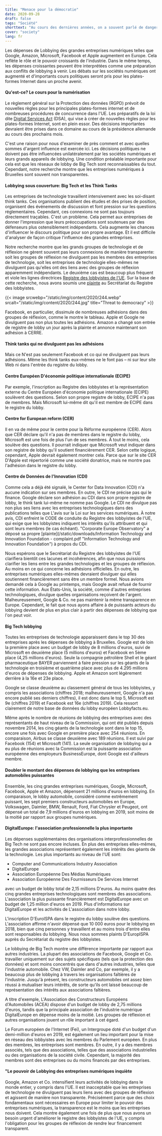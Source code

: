 ```yaml
---
title: "Menace pour la démocratie"
date: 2020-09-28
draft: false
tags: "Société"
shorttext: "Au cours des dernières années, on a souvent parlé de danger. Ces gens qui minent notre démocratie. Russie? Islamistes? Non, ce sont les lobbyistes et donc les politiciens eux-mêmes!"
cover: "society"
lang: fr
---
```


Les dépenses de Lobbying des grandes entreprises numériques telles que Google, Amazon, Microsoft, Facebook et Apple augmentent en Europe. Cela reflète le rôle et le pouvoir croissants de l'industrie. Dans le même temps, les dépenses croissantes peuvent être interprétées comme une préparation aux conflits de lobbying à venir. Les débats sur les sociétés numériques ont augmenté et d'importants cours politiques seront pris pour les plates-formes Internet dans un proche avenir.

#### Qu'est-ce? Le cours pour la numérisation

Le règlement général sur la Protection des données (RGPD) prévoit de nouvelles règles pour les principales plates-formes internet et de nombreuses procédures de concurrence dans l'UE. Les préparatifs de la loi dite [Digital Services Act](https://netzpolitik.org/2020/eu-plattformgrundgesetz-digital-services-act/ "Das Plattformgrundgesetz") (DSA), qui vise à créer de nouvelles règles pour les plates-formes Internet, sont en plein essor. Des décisions importantes devraient être prises dans ce domaine au cours de la présidence allemande au cours des prochains mois.

C'est une raison pour nous d'examiner de près comment et avec quelles sommes d'argent influence est exercée ici. Les décisions politiques ne doivent pas être influencées unilatéralement par les sociétés numériques et leurs grands appareils de lobbying. Une condition préalable importante pour cela est que les réseaux de lobby de Big Tech sont reconnaissables du tout. Cependant, notre recherche montre que les entreprises numériques à Bruxelles sont souvent non transparentes.

#### Lobbying sous couverture: Big Tech et les Think Tanks

Les entreprises de technologie travaillent intensivement avec les soi-disant think tanks. Ces organisations publient des études et des prises de position, organisent des événements de discussion et font pression sur les questions réglementaires. Cependant, ces connexions ne sont pas toujours directement traçables. C'est un problème. Cela permet aux entreprises de donner l'impression que leurs préoccupations sont soutenues par des défenseurs plus ostensiblement indépendants. Cela augmente les chances d'influencer le discours politique pour son propre avantage. Et il est difficile d'analyser de façon critique l'influence des grandes entreprises.

Notre recherche montre que les grands groupes de technologie et de réflexion ne gèrent souvent pas leurs connexions de manière transparente: soit les groupes de réflexion ne divulguent pas les membres des entreprises de technologie, soit les entreprises de technologie elles-mêmes ne divulguent pas qu'elles ont des liens avec des groupes de réflexion apparemment indépendants. Le deuxième cas est beaucoup plus fréquent et viole les lignes directrices [Registre des lobbyistes de l'UE](https://ec.europa.eu/transparencyregister/public/staticPage/displayStaticPage.do?locale=en&reference=GUIDELINES "How to achieve a good registration & avoid common mistakes"). Sur la base de cette recherche, nous avons soumis une [plainte](/static/downloads/Beschwerden-Lobbyregistersekretariat-1.pdf "Dear Register Secretariat Team") au Secrétariat du Registre des lobbyistes.

{{< image srcwebp="/static/img/content/2020/244.webp" srcalt="/static/img/content/2020/244.jpg" title="Threat to democracy" >}}

Facebook, en particulier, dissimule de nombreuses adhésions dans des groupes de réflexion, comme le montre le tableau. Apple et Google ne divulguent pas non plus toutes les adhésions. Amazon a changé son entrée de registre de lobby un jour après la plainte et annonce maintenant son adhésion à CERRE.

#### Think tanks qui ne divulguent pas les adhésions

Mais ce N'est pas seulement Facebook et co qui ne divulguent pas leurs adhésions. Même les think tanks eux-mêmes ne le font pas – ni sur leur site Web ni dans l'entrée du registre du lobby.

#### Centre Européen D'économie politique internationale (ECIPE)

Par exemple, l'inscription au Registre des lobbyistes et la représentation externe du Centre Européen d'économie politique internationale (ECIPE) soulèvent des questions. Selon son propre registre de lobby, ECIPE n'a pas de membres. Mais Microsoft lui-même dit qu'il est membre de ECIPE dans le registre du lobby.

#### Centre for European reform (CER)

Il en va de même pour le centre pour la Réforme européenne (CER). Alors que CER déclare qu'il n'a pas de membres dans le registre du lobby, Microsoft est une fois de plus l'un de ses membres. À tout le moins, cela soulève des questions. Il pourrait indiquer que Microsoft veut indiquer dans son registre de lobby qu'il soutient financièrement CER. Selon cette logique, cependant, Apple devrait également montrer cela. Parce que sur le site CER D'Apple est répertorié comme une société donatrice, mais ne montre pas l'adhésion dans le registre du lobby.

#### Centre de Données de l'Innovation (CDI)

Comme cela a déjà été signalé, le Center for Data Innovation (CDI) n'a aucune indication sur ses membres. En outre, le CDI ne précise pas qui le finance. Google déclare son adhésion au CDI dans son propre registre de lobby, le think tank lui-même ne nomme pas Google. Le CDI ne divulgue pas non plus ses liens avec les entreprises technologiques dans des publications telles que L'avis sur la Loi sur les services numériques. À notre avis, CDI enfreint le CODE de conduite du Registre des lobbyistes de l'UE, qui exige que les lobbyistes indiquent les intérêts qu'ils attribuent et qui sont leurs membres (le cas échéant). "Corporate Europe Observatory" a déposé sa propre [plainte](/static/downloads/Information Technology and Innovation Foundation - complaint.pdf "Information Technology and Innovation Foundation") à propos du CDI.

Nous espérons que le Secrétariat du Registre des lobbyistes de l'UE clarifiera bientôt ces lacunes et incohérences, afin que nous puissions clarifier les liens entre les grandes technologies et les groupes de réflexion. Au moins en ce qui concerne les adhésions officielles. En outre, les entreprises numériques elles-mêmes devraient divulguer qui elles soutiennent financièrement sans être un membre formel. Nous avions demandé cela à Google au printemps, mais Google avait refusé de fournir cette information. Aux États-Unis, la société, comme d'autres entreprises technologiques, divulgue quelles organisations reçoivent de l'argent. Malheureusement, Google & Co. ne pas maintenir la même transparence en Europe. Cependant, le fait que nous ayons affaire à de puissants acteurs du lobbying devient de plus en plus clair à partir des dépenses de lobbying que l'on peut voir.

#### Big Tech lobbying

Toutes les entreprises de technologie apparaissent dans le top 30 des entreprises après les dépenses de lobbying à Bruxelles. Google est de loin la première place avec un budget de lobby de 8 millions d'euros, suivi de Microsoft en deuxième place (5 millions d'euros) et Facebook en 5ème place (4,25 millions d'euros). Seule la compagnie pétrolière Shell et le géant pharmaceutique BAYER parviennent à faire pression sur les géants de la technologie en troisième et quatrième place avec plus de 4.295 millions d'euros de dépenses de lobbying. Apple et Amazon sont légèrement derrière à la 16e et 23e place.

Google se classe deuxième au classement général de tous les lobbyistes, y compris les associations (chiffres 2018; malheureusement, Google n'a pas encore publié ses derniers chiffres), il est donc dans le top 5, Microsoft est 9e (chiffres 2019) et Facebook est 16e (chiffres 2019). Cela ressort clairement de notre base de données du lobby européen Lobbyfacts.eu.

Même après le nombre de réunions de lobbying des entreprises avec des représentants de haut niveau de la Commission, qui ont été publiés depuis novembre 2014, les cinq géants de la technologie sont dans le top 15, encore une fois avec Google en première place avec 254 réunions. En comparaison, Airbus se classe deuxième avec 189 réunions. Il est suivi par Facebook (154) et Microsoft (141). La seule organisation de lobbying qui a eu plus de réunions avec la Commission est la puissante association européenne des employeurs BusinessEurope, dont Google est d'ailleurs membre.

#### Doubler le montant des dépenses de lobbying que les entreprises automobiles puissantes

Ensemble, les cinq grandes entreprises numériques, Google, Microsoft, Facebook, Apple et Amazon, dépensent 21 millions d'euros en lobbying. En comparaison, le lobby automobile, considéré comme extrêmement puissant, les sept premiers constructeurs automobiles en Europe, Volkswagen, Daimler, BMW, Renault, Ford, Fiat Chrysler et Peugeot, ont dépensé un total de 7,9 millions d'euros en lobbying en 2019, soit moins de la moitié par rapport aux groupes numériques.

#### DigitalEurope: l'association professionnelle la plus importante

Les dépenses supplémentaires des organisations interprofessionnelles de Big Tech ne sont pas encore incluses. En plus des entreprises elles-mêmes, les grandes associations représentent également les intérêts des géants de la technologie. Les plus importants au niveau de l'UE sont:

  - Computer and Communications Industry Association
  - DigitalEurope
  - Association Européenne Des Médias Numériques
  - Association Européenne Des Fournisseurs De Services Internet

avec un budget de lobby total de 2,15 millions D'euros. Au moins quatre des cinq grandes entreprises technologiques sont membres des associations. L'association la plus puissante financièrement est DigitalEurope avec un budget de 1,25 million d'euros en 2019. Plus d'informations sur DigitalEurope et les activités de L'association dans notre lobby.

L'inscription D'EuroISPA dans le registre du lobby soulève des questions. L'association affirme n'avoir dépensé que 10 000 euros pour le lobbying en 2018, bien que cinq personnes y travaillent et au moins trois d'entre elles sont responsables du lobbying. Nous nous sommes plaints D'EuropISPA auprès du Secrétariat du registre des lobbyistes.

Le lobbying de Big Tech montre une différence importante par rapport aux autres industries. La plupart des associations de Facebook, Google et Co. travailler uniquement sur des sujets spécifiques (tels que la protection des données) et sont moins concentrés que dans d'autres industries, telles que l'industrie automobile. Chez VW, Daimler and Co, par exemple, il y a beaucoup plus de lobbying à travers les organisations faîtières de l'industrie. Jusqu'à présent, les constructeurs automobiles ont assez bien réussi à mutualiser leurs intérêts, de sorte qu'ils ont laissé beaucoup de représentation des intérêts aux associations faîtières.

A titre d'exemple, L'Association des Constructeurs Européens d'Automobiles (ACEA) dispose d'un budget de lobby de 2,75 millions d'euros, tandis que la principale association de l'industrie numérique DigitalEurope en dépense moins de la moitié. Les groupes de réflexion et autres organisations jouent un rôle important à cet égard.

Le Forum européen de l'Internet (Fei), un Intergroupe doté d'un budget d'un demi-million d'euros en 2019, est également un lieu important pour la mise en réseau des lobbyistes avec les membres du Parlement européen. En plus des membres, les entreprises sont membres. En outre, il y a des membres associés, tels que des associations, telles que des associations industrielles ou des organisations de la société civile. Cependant, la majorité des membres sont des entreprises ou du moins financés par des entreprises.

#### "Le pouvoir de Lobbying des entreprises numériques inquiète

Google, Amazon et Co. intensifient leurs activités de lobbying dans le monde entier, y compris dans l'UE. Il est inacceptable que les entreprises de technologie ne divulguent pas leurs liens avec des groupes de réflexion et agissent de manière non transparente. Précisément parce que des choix fondamentaux sont nécessaires en Europe pour limiter le pouvoir des entreprises numériques, la transparence est le moins que les entreprises nous doivent. Cela montre également une fois de plus que nous avons un besoin urgent d'améliorer le registre des lobbyistes de l'UE, y compris l'obligation pour les groupes de réflexion de rendre leur financement transparent.
